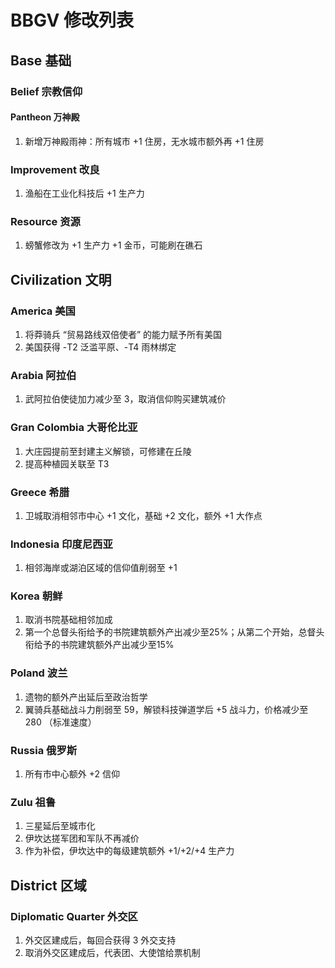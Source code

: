 # BBGV 修改列表

## Base 基础

### Belief 宗教信仰

#### Pantheon 万神殿

1. 新增万神殿雨神：所有城市 +1 住房，无水城市额外再 +1 住房

### Improvement 改良

1. 渔船在工业化科技后 +1 生产力

### Resource 资源

1. 螃蟹修改为 +1 生产力 +1 金币，可能刷在礁石

## Civilization 文明

### America 美国

1. 将莽骑兵 “贸易路线双倍使者” 的能力赋予所有美国
2. 美国获得 -T2 泛滥平原、-T4 雨林绑定

### Arabia 阿拉伯

1. 武阿拉伯使徒加力减少至 3，取消信仰购买建筑减价

### Gran Colombia 大哥伦比亚

1. 大庄园提前至封建主义解锁，可修建在丘陵
2. 提高种植园关联至 T3

### Greece 希腊

1. 卫城取消相邻市中心 +1 文化，基础 +2 文化，额外 +1 大作点

### Indonesia 印度尼西亚

1. 相邻海岸或湖泊区域的信仰值削弱至 +1

### Korea 朝鲜

1. 取消书院基础相邻加成
2. 第一个总督头衔给予的书院建筑额外产出减少至25%；从第二个开始，总督头衔给予的书院建筑额外产出减少至15%

### Poland 波兰

1. 遗物的额外产出延后至政治哲学
2. 翼骑兵基础战斗力削弱至 59，解锁科技弹道学后 +5 战斗力，价格减少至 280 （标准速度）

### Russia 俄罗斯

1. 所有市中心额外 +2 信仰

### Zulu 祖鲁

1. 三星延后至城市化
2. 伊坎达搓军团和军队不再减价
3. 作为补偿，伊坎达中的每级建筑额外 +1/+2/+4 生产力

## District 区域

### Diplomatic Quarter 外交区

1. 外交区建成后，每回合获得 3 外交支持
2. 取消外交区建成后，代表团、大使馆给票机制